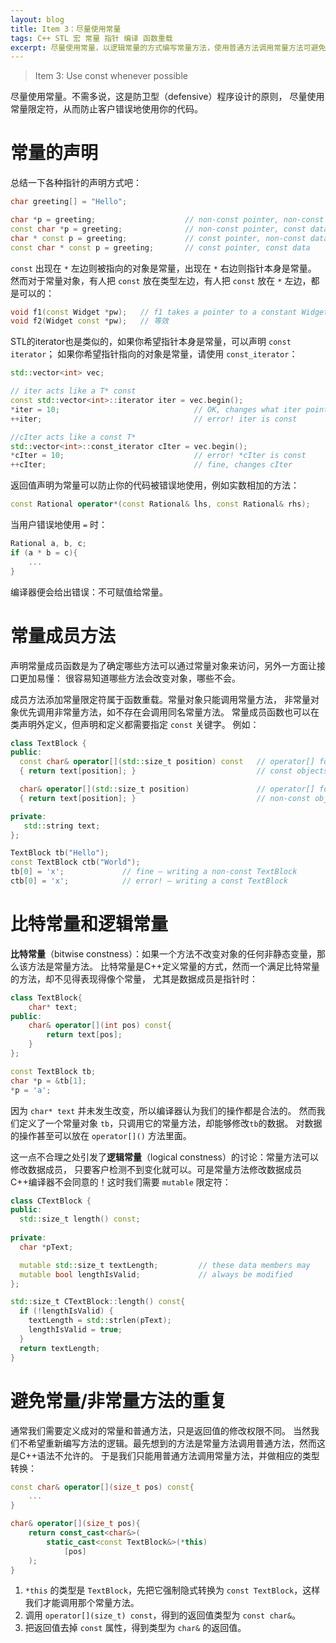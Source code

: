 ```yaml
---
layout: blog
title: Item 3：尽量使用常量
tags: C++ STL 宏 常量 指针 编译 函数重载
excerpt: 尽量使用常量，以逻辑常量的方式编写常量方法，使用普通方法调用常量方法可避免代码重复。
---
```


> Item 3: Use const whenever possible

尽量使用常量。不需多说，这是防卫型（defensive）程序设计的原则，
尽量使用常量限定符，从而防止客户错误地使用你的代码。

# 常量的声明

总结一下各种指针的声明方式吧：

```cpp
char greeting[] = "Hello";

char *p = greeting;                    // non-const pointer, non-const data
const char *p = greeting;              // non-const pointer, const data
char * const p = greeting;             // const pointer, non-const data
const char * const p = greeting;       // const pointer, const data 
```

`const` 出现在 `*` 左边则被指向的对象是常量，出现在 `*` 右边则指针本身是常量。
然而对于常量对象，有人把 `const` 放在类型左边，有人把 `const` 放在 `*` 左边，都是可以的：

```cpp
void f1(const Widget *pw);   // f1 takes a pointer to a constant Widget object
void f2(Widget const *pw);   // 等效
```

STL的iterator也是类似的，如果你希望指针本身是常量，可以声明 `const iterator`；
如果你希望指针指向的对象是常量，请使用 `const_iterator`：

```cpp
std::vector<int> vec;

// iter acts like a T* const
const std::vector<int>::iterator iter = vec.begin();
*iter = 10;                              // OK, changes what iter points to
++iter;                                  // error! iter is const

//cIter acts like a const T*
std::vector<int>::const_iterator cIter = vec.begin();
*cIter = 10;                             // error! *cIter is const
++cIter;                                 // fine, changes cIter
```

返回值声明为常量可以防止你的代码被错误地使用，例如实数相加的方法：

```cpp
const Rational operator*(const Rational& lhs, const Rational& rhs);
```

当用户错误地使用 `=` 时：

```cpp
Rational a, b, c;
if (a * b = c){
    ...
}
```

编译器便会给出错误：不可赋值给常量。

<!--more-->

# 常量成员方法

声明常量成员函数是为了确定哪些方法可以通过常量对象来访问，另外一方面让接口更加易懂：
很容易知道哪些方法会改变对象，哪些不会。

成员方法添加常量限定符属于函数重载。常量对象只能调用常量方法，
非常量对象优先调用非常量方法，如不存在会调用同名常量方法。
常量成员函数也可以在类声明外定义，但声明和定义都需要指定 `const` 关键字。
例如：

```cpp
class TextBlock {
public:
  const char& operator[](std::size_t position) const   // operator[] for
  { return text[position]; }                           // const objects

  char& operator[](std::size_t position)               // operator[] for
  { return text[position]; }                           // non-const objects

private:
   std::string text;
};

TextBlock tb("Hello");
const TextBlock ctb("World");
tb[0] = 'x';             // fine — writing a non-const TextBlock
ctb[0] = 'x';            // error! — writing a const TextBlock
```

# 比特常量和逻辑常量

**比特常量**（bitwise constness）：如果一个方法不改变对象的任何非静态变量，那么该方法是常量方法。
比特常量是C++定义常量的方式，然而一个满足比特常量的方法，却不见得表现得像个常量，
尤其是数据成员是指针时：

```cpp
class TextBlock{
    char* text;
public:
    char& operator[](int pos) const{
        return text[pos];
    }
};

const TextBlock tb;
char *p = &tb[1];
*p = 'a';
```

因为 `char* text` 并未发生改变，所以编译器认为我们的操作都是合法的。
然而我们定义了一个常量对象 `tb`，只调用它的常量方法，却能够修改`tb`的数据。
对数据的操作甚至可以放在 `operator[]()` 方法里面。

这一点不合理之处引发了**逻辑常量**（logical constness）的讨论：常量方法可以修改数据成员，
只要客户检测不到变化就可以。可是常量方法修改数据成员C++编译器不会同意的！这时我们需要 `mutable` 限定符：

```cpp
class CTextBlock {
public:
  std::size_t length() const;
  
private:
  char *pText;

  mutable std::size_t textLength;         // these data members may
  mutable bool lengthIsValid;             // always be modified
};                                     

std::size_t CTextBlock::length() const{
  if (!lengthIsValid) {
    textLength = std::strlen(pText);
    lengthIsValid = true;          
  }
  return textLength;
}
```

# 避免常量/非常量方法的重复

通常我们需要定义成对的常量和普通方法，只是返回值的修改权限不同。
当然我们不希望重新编写方法的逻辑。最先想到的方法是常量方法调用普通方法，然而这是C++语法不允许的。
于是我们只能用普通方法调用常量方法，并做相应的类型转换：

```cpp
const char& operator[](size_t pos) const{
    ...
}

char& operator[](size_t pos){
    return const_cast<char&>(
        static_cast<const TextBlock&>(*this)
            [pos]   
    );
}
```

1. `*this` 的类型是 `TextBlock`，先把它强制隐式转换为 `const TextBlock`，这样我们才能调用那个常量方法。
2. 调用 `operator[](size_t) const`，得到的返回值类型为 `const char&`。
3. 把返回值去掉 `const` 属性，得到类型为 `char&` 的返回值。
